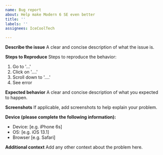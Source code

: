 ```yaml
---
name: Bug report
about: Help make Modern 6 SE even better
title: ''
labels: ''
assignees: IceCoolTech

---
```


**Describe the issue**
A clear and concise description of what the issue is.

**Steps to Reproduce**
Steps to reproduce the behavior:
1. Go to '...'
2. Click on '....'
3. Scroll down to '....'
4. See error

**Expected behavior**
A clear and concise description of what you expected to happen.

**Screenshots**
If applicable, add screenshots to help explain your problem.

**Device (please complete the following information):**
 - Device: [e.g. iPhone 6s]
 - OS: [e.g. iOS 13.1]
 - Browser [e.g. Safari]

**Additional context**
Add any other context about the problem here.
